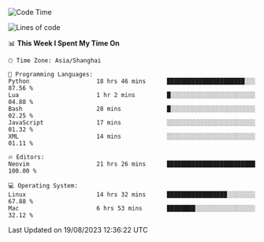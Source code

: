 <!--START_SECTION:waka-->
![Code Time](http://img.shields.io/badge/Code%20Time-1%2C525%20hrs%2029%20mins-blue)

![Lines of code](https://img.shields.io/badge/From%20Hello%20World%20I%27ve%20Written-286.7%20thousand%20lines%20of%20code-blue)

📊 **This Week I Spent My Time On** 

```text
🕑︎ Time Zone: Asia/Shanghai

💬 Programming Languages: 
Python                   18 hrs 46 mins      ██████████████████████░░░   87.56 % 
Lua                      1 hr 2 mins         █░░░░░░░░░░░░░░░░░░░░░░░░   04.88 % 
Bash                     28 mins             █░░░░░░░░░░░░░░░░░░░░░░░░   02.25 % 
JavaScript               17 mins             ░░░░░░░░░░░░░░░░░░░░░░░░░   01.32 % 
XML                      14 mins             ░░░░░░░░░░░░░░░░░░░░░░░░░   01.11 % 

🔥 Editors: 
Neovim                   21 hrs 26 mins      █████████████████████████   100.00 % 

💻 Operating System: 
Linux                    14 hrs 32 mins      █████████████████░░░░░░░░   67.88 % 
Mac                      6 hrs 53 mins       ████████░░░░░░░░░░░░░░░░░   32.12 % 
```


 Last Updated on 19/08/2023 12:36:22 UTC
<!--END_SECTION:waka-->

